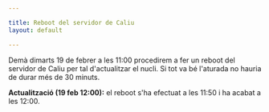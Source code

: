 ```yaml
---

title: Reboot del servidor de Caliu
layout: default

---
```


Demà dimarts 19 de febrer a les 11:00 procedirem a fer un reboot del servidor de Caliu per tal d'actualitzar el nucli.
Si tot va bé l'aturada no hauria de durar més de 30 minuts.

**Actualització (19 feb 12:00):** el reboot s'ha efectuat a les 11:50 i ha acabat a les 12:00.
